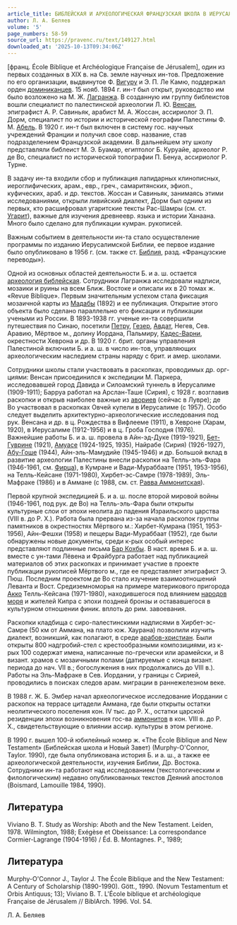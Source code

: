 ```yaml
---
article_title: БИБЛЕЙСКАЯ И АРХЕОЛОГИЧЕСКАЯ ФРАНЦУЗСКАЯ ШКОЛА В ИЕРУСАЛИМЕ
author: Л. А. Беляев
volume: '5'
page_numbers: 58-59
source_url: https://pravenc.ru/text/149127.html
downloaded_at: '2025-10-13T09:34:06Z'
---
```


[франц. École Biblique et Archéologique Française de Jérusalem], один из первых созданных в XIX в. на Св. земле научных ин-тов. Предложение по его организации, выдвинутое Ф. [Вигуру](https://pravenc.ru/text/Вигуру.html) и Э. П. Ле Камю, поддержал орден [доминиканцев](https://pravenc.ru/text/Доминиканцы.html). 15 нояб. 1894 г. ин-т был открыт, руководство им было возложено на М. Ж. [Лагранжа](https://pravenc.ru/text/Лагранжа.html). В созданную им группу библеистов вошли специалист по палестинской археологии Л. Ю. [Венсан](https://pravenc.ru/text/Венсан.html), эпиграфист А. Р. Савиньяк, арабист М. А. Жоссан, ассириолог Э. П. Дорм, специалист по истории и исторической географии Палестины Ф. М. [Абель](https://pravenc.ru/text/Абель.html). В 1920 г. ин-т был включен в систему гос. научных учреждений Франции и получил свое совр. название, став подразделением Французской академии. В дальнейшем эту школу представляли библеист М. Э. Буамар, египтолог Б. Куруайе, археолог Р. де Во, специалист по исторической топографии П. Бенуа, ассириолог Р. Турне.

В задачу ин-та входили сбор и публикация лапидарных клинописных, иероглифических, арам., евр., греч., самаритянских, эфиоп., куфических, араб. и др. текстов. Жоссан и Савиньяк, занимаясь этими исследованиями, открыли ливийский диалект, Дорм был одним из первых, кто расшифровал угаритские тексты Рас-Шамры (см. ст. [Угарит](https://pravenc.ru/text/Угарит.html)), важные для изучения древнеевр. языка и истории Ханаана. Много было сделано для публикации кумран. рукописей.

Важным событием в деятельности ин-та стало осуществление программы по изданию Иерусалимской Библии, ее первое издание было опубликовано в 1956 г. (см. также ст. [Библия](https://pravenc.ru/text/Библия.html), разд. «Французские переводы»).

Одной из основных областей деятельности Б. и а. ш. остается [археология библейская](<https://pravenc.ru/text/археология библейская.html>). Сотрудники Лагранжа исследовали надписи, мозаики и руины на всем Ближ. Востоке и описали их в 20 томах ж. «Revue Biblique». Первым значительным успехом стала фиксация мозаичной карты из [Мадабы](https://pravenc.ru/text/Мадабы.html) (1892) и ее публикация. Открытие этого объекта было сделано параллельно его фиксации и публикации учеными из России. В 1893-1938 гг. ученые ин-та совершили путешествия по Синаю, посетили [Петру](https://pravenc.ru/text/Петр.html), [Гезер](https://pravenc.ru/text/Гезер.html), [Авдат](https://pravenc.ru/text/Авдат.html), Негев, Сев. Аравию, Мёртвое м., долину Иордана, Пальмиру, [Кадес-Варни](https://pravenc.ru/text/Кадес-Варни.html), окрестности Хеврона и др. В 1920 г. брит. органы управления Палестиной включили Б. и а. ш. в число ин-тов, управляющих археологическим наследием страны наряду с брит. и амер. школами.

Сотрудники школы стали участвовать в раскопках, проводимых др. орг-циями: Венсан присоединился к экспедиции М. Паркера, исследовавшей город Давида и Силоамский туннель в Иерусалиме (1909-1911); Барруа работал на Арслан-Таше (Сирия), с 1928 г. возглавив раскопки и открыв наиболее важные из [авориев](https://pravenc.ru/text/авориев.html) (сейчас в Лувре); де Во участвовал в раскопках Овчей купели в Иерусалиме (с 1957). Особо следует выделить архитектурно-археологические исследования под рук. Венсана и др. в ц. Рождества в Вифлееме (1911), в Хевроне (Харам, 1920), в Иерусалиме (1912-1956) и в ц. Гроба Господня (1976). Важнейшие работы Б. и а. ш. провела в Айн-эд-Дуке (1919-1921), [Бет-Гуврине](https://pravenc.ru/text/Бет-Гуврине.html) (1921), [Амуасе](https://pravenc.ru/text/Амуасе.html) (1924-1925, 1935), Найрабе (Сирия) (1926-1927), [Абу-Гоше](https://pravenc.ru/text/Абу-Гоше.html) (1944), Айн-эль-Мамудийе (1945-1946) и др. Большой вклад в развитие археологии Палестины внесли раскопки на Телль-эль-Фара (1946-1961, см. [Фирца](https://pravenc.ru/text/Фирца.html)), в Кумране и Вади-Мураббаате (1951, 1953-1956), на Телль-Кейсане (1971-1980), Хирбет-эс-Самре (1978-1989), Эль-Мафраке (1986) и в Аммане (с 1988, см. ст. [Равва Аммонитская](<https://pravenc.ru/text/Равва Аммонитская.html>)).

Первой крупной экспедицией Б. и а. ш. после второй мировой войны (1946-1961, под рук. де Во) на Телль-эль-Фара были открыты культурные слои от эпохи неолита до падения Израильского царства (VIII в. до Р. Х.). Работа была прервана из-за начала раскопок группы памятников в окрестностях Мёртвого м.: Хирбет-Кумрана (1951, 1953-1956), Айн-Фешхи (1958) и пещеры Вади-Мураббаат (1952), где были обнаружены новые документы, среди к-рых особый интерес представляют подлинные письма [Бар Кохбы](<https://pravenc.ru/text/Бар Кохбы.html>). В наст. время Б. и а. ш. вместе с ун-тами Лёвена и Фрайбурга работает над публикацией материалов об этих раскопках и принимает участие в проекте публикации рукописей Мёртвого м., где ее представляет эпиграфист Э. Пюш. Последним проектом де Во стало изучение взаимоотношений Леванта и Вост. Средиземноморья на примере материкового пригорода [Акко](https://pravenc.ru/text/Акко.html) Телль-Кейсана (1971-1980), находившегося под влиянием [народов моря](<https://pravenc.ru/text/народов моря.html>) и жителей Кипра с эпохи поздней бронзы и остававшегося в культурном отношении финик. вплоть до рим. завоевания.

Раскопки кладбища с сиро-палестинскими надписями в Хирбет-эс-Самре (50 км от Аммана, на плато юж. Хаурана) позволили изучить диалект, возникший, как полагают, в среде [арабов-христиан](https://pravenc.ru/text/арабов-христиан.html). Были открыты 800 надгробий-стел с крестообразными композициями, из к-рых 100 содержат имена, написанные по-гречески или арамейски, и 8 визант. храмов с мозаичными полами (датируемые с конца визант. периода до нач. VII в.; богослужения в них продолжались до VIII в.). Работы на Эль-Мафраке в Сев. Иордании, у границы с Сирией, проводились в поисках следов арам. миграции в раннежелезном веке.

В 1988 г. Ж. Б. Эмбер начал археологическое исследование Иордании с раскопок на террасе цитадели Аммана, где были открыты остатки неолитического поселения кон. IV тыс. до Р. Х., остатки царской резиденции эпохи возникновения гос-ва [аммонитов](https://pravenc.ru/text/аммонитов.html) в кон. VIII в. до Р. Х., свидетельствующие о влиянии ассир. культуры в этом регионе.

В 1990 г. вышел 100-й юбилейный номер ж. «The École Biblique and New Testament» (Библейская школа и Новый Завет) (Murphy-O'Connor, Taylor. 1990), где была опубликована история Б. и а. ш., а также ее археологической деятельности, изучения Библии, Др. Востока. Сотрудники ин-та работают над исследованием (текстологическим и филологическим) недавно опубликованных текстов Деяний апостолов (Boismard, Lamouille 1984, 1990).

## Литература

Viviano B. T. Study as Worship: Aboth and the New Testament. Leiden, 1978. Wilmington, 1988; Exégèse et Obeissance: La correspondance Cormier-Lagrange (1904-1916) / Éd. B. Montagnes. P., 1989;

## Литература

Murphy-O'Connor J., Taylor J. The École Biblique and the New Testament: A Century of Scholarship (1890-1990). Gött., 1990. (Novum Testamentum et Orbis Antiquus; 13); Viviano B. T. L'École biblique et archéologique Française de Jérusalem // BiblArch. 1996. Vol. 54.

Л. А. Беляев
